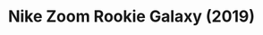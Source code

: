 ---
layout: post
title: "Nike Zoom Rookie Galaxy (2019)"
img: "https://stockx.imgix.net/Nike-Zoom-Rookie-Galaxy-2019-Product.jpg?fit=fill&bg=FFFFFF&w=300&h=214&auto=format,compress&trim=color&q=90&dpr=2&updated_at=1551049848"
release: "# of Sales: 197 "
new: "False"
url: "nike-zoom-rookie-galaxy-2019"
sec0: "Similar Shoes"
name00: "Air Foamposite One Gone Fishing" 
url00: "foamposite-one-gone-fishing"
img00: "Air-Foamposite-One-Gone-Fishing.jpg"
name01: "Jordan Future QS Glow" 
url01: "jordan-future-qs-glow"
img01: "Air-Jordan-Future-Premium-QS-Glow.jpg"
name02: "LeBron X NSW Night Stadium" 
url02: "lebron-x-nsw-night-stadium"
img02: "Nike-Lebron-X-10-NSW-Night-Stadium.jpg"
name03: "adidas Tubular Nova Primeknit Black Olive" 
url03: "adidas-tubular-nova-primeknit-black-olive"
img03: "Adidas-Tubular-Nova-Primeknit-Black-Olive.jpg"
name04: "Jordan 1 Mid Multi-Color Swoosh Black" 
url04: "air-jordan-1-mid-black-red-royal"
img04: "Air-Jordan-1-Mid-Black-Red-Royal.png"

sec2: "Higher Tops"
name20: "Air Foamposite Pro Gucci" 
url20: "foamposite-pro-gucci"
img20: "Air-Foamposite-Pro-Gucci.jpg"
name21: "Air Foamposite One Denim" 
url21: "nike-air-foamposite-one-denim"
img21: "Nike-Air-Foamposite-One-Denim.png"
name22: "Jordan XX Flyknit R&B Melo Black" 
url22: "air-jordan-xx-flyknit-rb-melo-black"
img22: "Air-Jordan-XX-Flyknit-RB-Melo-Black.png"
name23: "Air Foamposite One Gone Fishing" 
url23: "foamposite-one-gone-fishing"
img23: "Air-Foamposite-One-Gone-Fishing.jpg"
name24: "Air Foamposite Pro Sequoia" 
url24: "nike-air-air-foamposite-pro-sequoia"
img24: "Nike-Air-Foamposite-Pro-Sequoia.png"

sec3: "Lower Tops"
name30: "Nike Flyknit Lunar 1 Multi-Color" 
url30: "nike-flyknit-lunar-1-multi-color"
img30: "Nike-Flyknit-Lunar-1-Multi-Color.jpg"
name31: "Air Max 1 Ultra Wolf Grey" 
url31: "nike-air-max-1-ultra-wolf-grey"
img31: "Nike-Air-Max-1-Ultra-Wolf-Grey.png"
name32: "Nike Air Footscape Woven Light Bone Rainbow" 
url32: "nike-air-footscape-woven-light-bone-rainbow"
img32: "Nike-Air-Footscape-Woven-Light-Bone-Rainbow.jpg"
name33: "Air VaporMax Moc 2 Acronym Light Bone" 
url33: "nike-air-vapormax-moc-2-acronym-light-bone"
img33: "Nike-Air-VaporMax-Moc-2-Acronym-Light-Bone.png"
name34: "Air Max 1 Atmos Animal Camo (W)" 
url34: "air-max-1-atmos-animal-camo-w"
img34: "Nike-Air-Max-1-Atmos-Animal-Camo.jpg"

sec4: "More Red"
name40: "Nike SB Blazer Paul Brown" 
url40: "nike-sb-blazer-paul-brown"
img40: "Nike-Blazer-SB-Paul-Brown.jpg"
name41: "LeBron X NSW Night Stadium" 
url41: "lebron-x-nsw-night-stadium"
img41: "Nike-Lebron-X-10-NSW-Night-Stadium.jpg"
name42: "Air Foamposite One Denim" 
url42: "nike-air-foamposite-one-denim"
img42: "Nike-Air-Foamposite-One-Denim.png"
name43: "Air Foamposite Pro Gucci" 
url43: "foamposite-pro-gucci"
img43: "Air-Foamposite-Pro-Gucci.jpg"
name44: "Air Foamposite One Blue Mirror" 
url44: "foamposite-one-blue-mirror"
img44: "Air-Foamposite-One-Blue-Mirror-Product.jpg"

sec5: "More Blue"
name50: "Vans Old Skool LX Opening Ceremony Glitter Blue" 
url50: "vans-old-skool-lx-opening-ceremony-glitter-blue"
img50: "Vans-Old-Skool-LX-Opening-Ceremony-Glitter-Blue.png"
name51: "Air Foamposite Pro University Blue" 
url51: "foamposite-pro-university-blue"
img51: "Air-Foamposite-Pro-University-Blue.jpg"
name52: "Sneaker Madness KD 5 What The KD" 
url52: "sneaker-madness-nike-kd-5-what-the-nike-kd"
img52: "SM-Nike-Zoom-KD-5-What-The-KD.jpg"
name53: "KD 5 What the KD" 
url53: "kd-5-what-the-kd"
img53: "Nike-Zoom-KD-5-What-The-KD.jpg"
name54: "UA Curry 2 Providence Road" 
url54: "ua-curry-2-providence-road"
img54: "Under-Armour-Curry-Two-Providence-Road.jpg"

sec1: "Matching Streetwear"
name10: "Supreme AKIRA Syringe Zip Up Sweatshirt Black" 
url10: "supreme-akirasupreme-syringe-zip-up-sweatshirt-black"
img10: "products/streetwear/Supreme-AKIRASupreme-Syringe-Zip-Up-Sweatshirt-Black.jpg"
name11: "Supreme Debossed Logo Corduroy Jacket Black" 
url11: "supreme-debossed-logo-corduroy-jacket-black"
img11: "products/streetwear/Supreme-Debossed-Logo-Corduroy-Jacket-Black.jpg"
name12: "Supreme Felt Hood Logo Zip Up Sweatshirt Black" 
url12: "supreme-felt-hood-logo-zip-up-sweatshirt-black"
img12: "products/streetwear/Supreme-Felt-Hood-Logo-Zip-Up-Sweatshirt-Black.jpg"
name13: "Supreme Mini Harvard Hooded Black" 
url13: "supreme-mini-harvard-hooded-black"
img13: "products/streetwear/Supreme-Mini-Harvard-Hooded-Black.jpg"
name14: "Bape Wide Knit Black" 
url14: "bape-wide-knit-black"
img14: "products/streetwear/Bape-Wide-Knit-Black-2.jpg"

---
